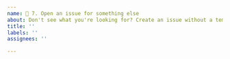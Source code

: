 ```yaml
---
name: 🤔 7. Open an issue for something else
about: Don't see what you're looking for? Create an issue without a template.
title: ''
labels: ''
assignees: ''

---
```

